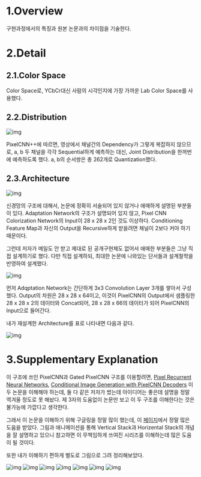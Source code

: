 # 1.Overview
구현과정에서의 특징과 원본 논문과의 차이점을 기술한다.



# 2.Detail


## 2.1.Color Space


Color Space로, YCbCr대신 사람의 시각인지에 가장 가까운 Lab Color Space를 사용했다.


## 2.2.Distribution 


![img](./img/pixcolor4.png)



PixelCNN++에 따르면, 영상에서 채널간의 Dependency가 그렇게 복잡하지 않으므로, a, b 두 채널을 각각 Sequential하게 예측하는 대신, Joint Distribution을 한꺼번에 예측하도록 했다. a, b의 순서쌍은 총 262개로 Quantization했다.

## 2.3.Architecture


![img](./img/pixcolor5.png)



신경망의 구조에 대해서, 논문에 정확히 서술되어 있지 않거나 애매하게 설명된 부분들이 있다. Adaptation Network의 구조가 설명되어 있지 않고, Pixel CNN Colorization Network의 Input이 28 x 28 x 2인 것도 이상하다.  Conditioning Feature Map과 자신의 Output을 Recursive하게 받을려면 채널이 2보다 커야 하기 때문이다.



그런데 저자가 메일도 안 받고 제대로 된 공개구현체도 없어서 애매한 부분들은 그냥 직접 설계하기로 했다. 다만 직접 설계하되, 최대한 논문에 나와있는 단서들과 설계철학을 반영하여 설계했다.



![img](./img/pixcolor6.png)



먼저 Adqptation Network는 간단하게 3x3 Convolution Layer 3개를 쌓아서 구성했다. Output의 차원은 28 x 28 x 64이고, 이것이 PixelCNN의 Output에서 샘플링한 28 x 28 x 2의 데이터와 Concat되어, 28 x 28 x 66의 데이터가 되어 PixelCNN의 Input으로 들어간다.



내가 재설계한 Architecture를 표로 나타내면 다음과 같다.


![img](./img/my%20architecture.png)


# 3.Supplementary Explanation


이 구조에 쓰인 PixelCNN과 Gated PixelCNN 구조를 이용할려면, [Pixel Recurrent Neural Networks](https://arxiv.org/abs/1601.06759), [Conditional Image Generation with PixelCNN Decoders](https://papers.nips.cc/paper/6527-conditional-image-generation-with-pixelcnn-decoders.pdf) 이 두 논문을 이해해야 하는데, 둘 다 같은 저자가 썼는데 아이디어는 좋은데 설명을 정말 역겨울 정도로 못 해놨다. 제 3자의 도움없이 논문만 보고 이 두 구조를 이해한다는 것은 불가능에 가깝다고 생각한다.



그래서 이 논문을 이해하기 위해 구글링을 정말 많이 했는데, 이 [페이지](http://sergeiturukin.com/2017/02/24/gated-pixelcnn.html)에서 정말 많은 도움을 받았다. 그림과 애니메이션을 통해 Vertical Stack과 Horizental Stack의 개념을 잘 설명하고 있으니 참고하면 이 무책임하게 쓰여진 시리즈를 이해하는데 많은 도움이 될 것이다.



또한 내가 이해하기 편하게 별도로 그림으로 그려 정리해보았다.

![img](./img/GatedPixelCNN1.png)
![img](./img/GatedPixelCNN2.png)
![img](./img/GatedPixelCNN3.png)
![img](./img/GatedPixelCNN4.png)
![img](./img/GatedPixelCNN5.png)
![img](./img/GatedPixelCNN6.png)
![img](./img/GatedPixelCNN7.png)
